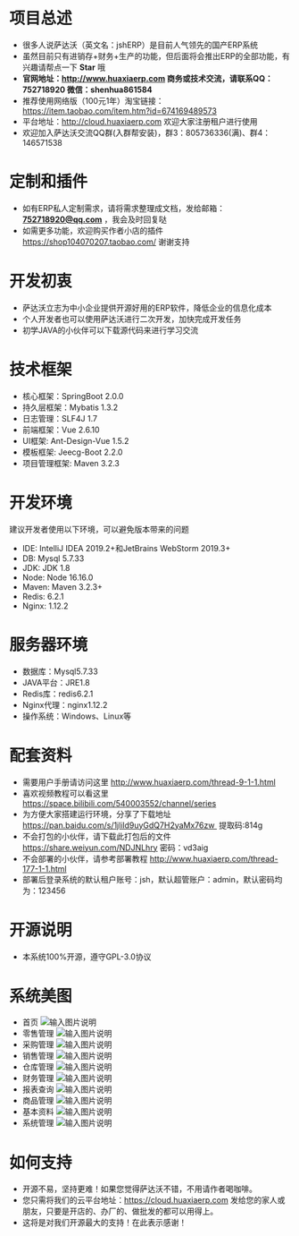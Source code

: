 # 项目总述
* 很多人说萨达沃（英文名：jshERP）是目前人气领先的国产ERP系统
* 虽然目前只有进销存+财务+生产的功能，但后面将会推出ERP的全部功能，有兴趣请帮点一下 **Star** 哦
* **官网地址：http://www.huaxiaerp.com  商务或技术交流，请联系QQ：752718920 微信：shenhua861584**
* 推荐使用网络版（100元1年）淘宝链接：https://item.taobao.com/item.htm?id=674169489573
* 平台地址：http://cloud.huaxiaerp.com 欢迎大家注册租户进行使用
* 欢迎加入萨达沃交流QQ群(入群帮安装)，群3：805736336(满)、群4：146571538

# 定制和插件
* 如有ERP私人定制需求，请将需求整理成文档，发给邮箱： **752718920@qq.com** ，我会及时回复哒
* 如需更多功能，欢迎购买作者小店的插件 https://shop104070207.taobao.com/ 谢谢支持

# 开发初衷
* 萨达沃立志为中小企业提供开源好用的ERP软件，降低企业的信息化成本
* 个人开发者也可以使用萨达沃进行二次开发，加快完成开发任务
* 初学JAVA的小伙伴可以下载源代码来进行学习交流

# 技术框架
* 核心框架：SpringBoot 2.0.0
* 持久层框架：Mybatis 1.3.2
* 日志管理：SLF4J 1.7
* 前端框架：Vue 2.6.10
* UI框架: Ant-Design-Vue 1.5.2
* 模板框架: Jeecg-Boot 2.2.0
* 项目管理框架: Maven 3.2.3

# 开发环境
建议开发者使用以下环境，可以避免版本带来的问题
* IDE: IntelliJ IDEA 2019.2+和JetBrains WebStorm 2019.3+
* DB: Mysql 5.7.33
* JDK: JDK 1.8
* Node: Node 16.16.0
* Maven: Maven 3.2.3+
* Redis: 6.2.1
* Nginx: 1.12.2 

# 服务器环境
* 数据库：Mysql5.7.33
* JAVA平台：JRE1.8
* Redis库：redis6.2.1
* Nginx代理：nginx1.12.2
* 操作系统：Windows、Linux等

# 配套资料
* 需要用户手册请访问这里 http://www.huaxiaerp.com/thread-9-1-1.html
* 喜欢视频教程可以看这里 https://space.bilibili.com/540003552/channel/series 
* 为方便大家搭建运行环境，分享了下载地址 https://pan.baidu.com/s/1jlild9uyGdQ7H2yaMx76zw  提取码:814g
* 不会打包的小伙伴，请下载此打包后的文件 https://share.weiyun.com/NDJNLhry 密码：vd3aig
* 不会部署的小伙伴，请参考部署教程 http://www.huaxiaerp.com/thread-177-1-1.html
* 部署后登录系统的默认租户账号：jsh，默认超管账户：admin，默认密码均为：123456

# 开源说明
* 本系统100%开源，遵守GPL-3.0协议

# 系统美图
* 首页
![输入图片说明](https://images.gitee.com/uploads/images/2022/0520/235430_ff5f9618_852955.png "首页.png")
* 零售管理
![输入图片说明](https://images.gitee.com/uploads/images/2022/0520/235442_214b9fc0_852955.png "零售管理.png")
* 采购管理
![输入图片说明](https://images.gitee.com/uploads/images/2022/0520/235643_c87b3d02_852955.png "采购管理.png")
* 销售管理
![输入图片说明](https://images.gitee.com/uploads/images/2022/0520/235631_01a92e1f_852955.png "销售管理.png")
* 仓库管理
![输入图片说明](https://images.gitee.com/uploads/images/2022/0520/235657_99057159_852955.png "仓库管理.png")
* 财务管理
![输入图片说明](https://images.gitee.com/uploads/images/2022/0520/235708_086379f8_852955.png "财务管理.png")
* 报表查询
![输入图片说明](https://images.gitee.com/uploads/images/2022/0520/235722_a26af3e8_852955.png "报表查询.png")
* 商品管理
![输入图片说明](https://images.gitee.com/uploads/images/2022/0520/235905_5ec11112_852955.png "商品管理.png")
* 基本资料
![输入图片说明](https://images.gitee.com/uploads/images/2022/0520/235919_92d78bc3_852955.png "基本资料.png")
* 系统管理
![输入图片说明](https://images.gitee.com/uploads/images/2022/0520/235815_b139e426_852955.png "系统管理.png")

# 如何支持
* 开源不易，坚持更难！如果您觉得萨达沃不错，不用请作者喝咖啡。
* 您只需将我们的云平台地址：https://cloud.huaxiaerp.com 发给您的家人或朋友，只要是开店的、办厂的、做批发的都可以用得上。
* 这将是对我们开源最大的支持！在此表示感谢！